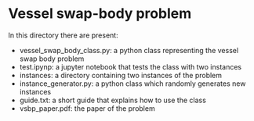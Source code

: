 # Vessel swap-body problem
In this directory there are present:

- vessel_swap_body_class.py: a python class representing the vessel swap body problem
- test.ipynp: a jupyter notebook that tests the class with two instances
- instances: a directory containing two instances of the problem
- instance_generator.py: a python class which randomly generates new instances
- guide.txt: a short guide that explains how to use the class
- vsbp_paper.pdf: the paper of the problem
